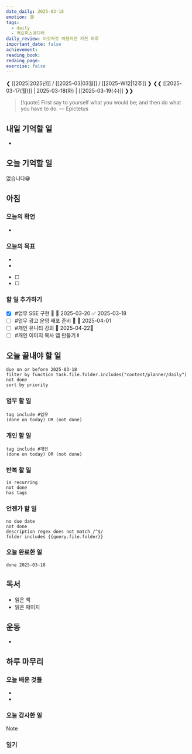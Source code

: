 ```yaml
---
date_daily: 2025-03-18
emotion: 😩
tags:
  - daily
  - 백오피스에디터
daily_review: 이것저것 마쳤지만 지친 하루
important_date: false
achievement: 
reading_book: 
redaing_page: 
exercise: false
---
```


❮ [[2025|2025년]] / [[2025-03|03월]] / [[2025-W12|12주]] ❯
❮❮ [[2025-03-17(월)]] | 2025-03-18(화) | [[2025-03-19(수)]] ❯❯

> [!quote] First say to yourself what you would be; and then do what you have to do.
> — Epictetus

## 내일 기억할 일
- 
## 오늘 기억할 일
  없습니다😀

## 아침
### 오늘의 확언
- 
### 오늘의 목표
- 
- 
- [ ] 
- [ ] 

### 할 일 추가하기

- [x] #업무 SSE 구현 🔼 📅 2025-03-20 ✅ 2025-03-18
- [ ] #업무 광고 운영 배포 준비 🔽 📅 2025-04-01
- [ ] #개인 유니티 강의 📅 2025-04-22🔽
- [ ] #개인 이미지 복사 앱 만들기 ⏬ 

## 오늘 끝내야 할 일
```tasks
due on or before 2025-03-18
filter by function task.file.folder.includes("content/planner/daily")
not done
sort by priority
```
### 업무 할 일
```tasks
tag include #업무 
(done on today) OR (not done)
```
### 개인 할 일
```tasks
tag include #개인
(done on today) OR (not done)
```


### 반복 할 일
```tasks
is recurring
not done
has tags
```

### 언젠가 할 일
```tasks
no due date
not done
description regex does not match /^$/
folder includes {{query.file.folder}}
```

### 오늘 완료한 일
```tasks
done 2025-03-18
```

## 독서
- 읽은 책
- 읽은 페이지

## 운동
- 

## 하루 마무리
### 오늘 배운 것들
- 
- 
### 오늘 감사한 일
>[!note]
>
### 일기
